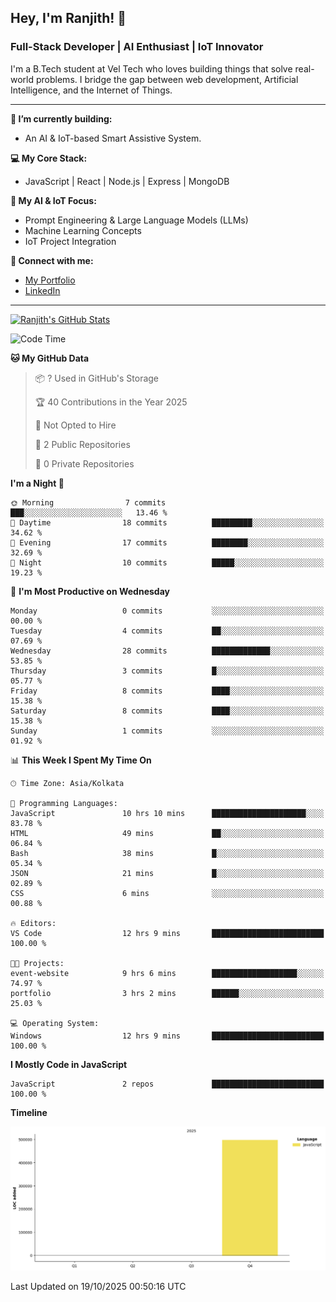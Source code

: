 ## Hey, I'm Ranjith! 👋

### Full-Stack Developer | AI Enthusiast | IoT Innovator

I'm a B.Tech student at Vel Tech who loves building things that solve real-world problems. I bridge the gap between web development, Artificial Intelligence, and the Internet of Things.

---

**🔭 I’m currently building:**
* An AI & IoT-based Smart Assistive System.

**💻 My Core Stack:**
* JavaScript | React | Node.js | Express | MongoDB

**🤖 My AI & IoT Focus:**
* Prompt Engineering & Large Language Models (LLMs)
* Machine Learning Concepts
* IoT Project Integration

**🔗 Connect with me:**
* [My Portfolio](https://ranjith-portfolio-2123f.web.app/)
* [LinkedIn](https://www.linkedin.com/in/ranjith-j-835ab0343/)

---
[![Ranjith's GitHub Stats](https://github-readme-stats.vercel.app/api?username=Ranjikutti&show_icons=true&theme=tokyonight&hide_border=true&count_private=true)](https://github.com/Ranjikutti)

<!--START_SECTION:waka-->
![Code Time](http://img.shields.io/badge/Code%20Time-12%20hrs%209%20mins-blue)

**🐱 My GitHub Data** 

> 📦 ? Used in GitHub's Storage 
 > 
> 🏆 40 Contributions in the Year 2025
 > 
> 🚫 Not Opted to Hire
 > 
> 📜 2 Public Repositories 
 > 
> 🔑 0 Private Repositories 
 > 
**I'm a Night 🦉** 

```text
🌞 Morning                7 commits           ███░░░░░░░░░░░░░░░░░░░░░░   13.46 % 
🌆 Daytime                18 commits          █████████░░░░░░░░░░░░░░░░   34.62 % 
🌃 Evening                17 commits          ████████░░░░░░░░░░░░░░░░░   32.69 % 
🌙 Night                  10 commits          █████░░░░░░░░░░░░░░░░░░░░   19.23 % 
```
📅 **I'm Most Productive on Wednesday** 

```text
Monday                   0 commits           ░░░░░░░░░░░░░░░░░░░░░░░░░   00.00 % 
Tuesday                  4 commits           ██░░░░░░░░░░░░░░░░░░░░░░░   07.69 % 
Wednesday                28 commits          █████████████░░░░░░░░░░░░   53.85 % 
Thursday                 3 commits           █░░░░░░░░░░░░░░░░░░░░░░░░   05.77 % 
Friday                   8 commits           ████░░░░░░░░░░░░░░░░░░░░░   15.38 % 
Saturday                 8 commits           ████░░░░░░░░░░░░░░░░░░░░░   15.38 % 
Sunday                   1 commits           ░░░░░░░░░░░░░░░░░░░░░░░░░   01.92 % 
```


📊 **This Week I Spent My Time On** 

```text
🕑︎ Time Zone: Asia/Kolkata

💬 Programming Languages: 
JavaScript               10 hrs 10 mins      █████████████████████░░░░   83.78 % 
HTML                     49 mins             ██░░░░░░░░░░░░░░░░░░░░░░░   06.84 % 
Bash                     38 mins             █░░░░░░░░░░░░░░░░░░░░░░░░   05.34 % 
JSON                     21 mins             █░░░░░░░░░░░░░░░░░░░░░░░░   02.89 % 
CSS                      6 mins              ░░░░░░░░░░░░░░░░░░░░░░░░░   00.88 % 

🔥 Editors: 
VS Code                  12 hrs 9 mins       █████████████████████████   100.00 % 

🐱‍💻 Projects: 
event-website            9 hrs 6 mins        ███████████████████░░░░░░   74.97 % 
portfolio                3 hrs 2 mins        ██████░░░░░░░░░░░░░░░░░░░   25.03 % 

💻 Operating System: 
Windows                  12 hrs 9 mins       █████████████████████████   100.00 % 
```

**I Mostly Code in JavaScript** 

```text
JavaScript               2 repos             █████████████████████████   100.00 % 
```



**Timeline**

![Lines of Code chart](https://raw.githubusercontent.com/Ranjikutti/Ranjikutti/main/assets/bar_graph.png)


 Last Updated on 19/10/2025 00:50:16 UTC
<!--END_SECTION:waka-->
